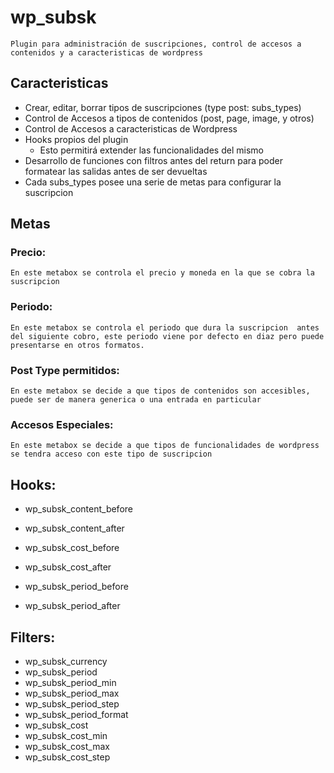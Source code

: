 # wp_subsk

    Plugin para administración de suscripciones, control de accesos a contenidos y a caracteristicas de wordpress

## Caracteristicas

- Crear, editar, borrar tipos de suscripciones (type post: subs_types)
- Control de Accesos a tipos de contenidos (post, page, image, y otros)
- Control de Accesos a caracteristicas de Wordpress
- Hooks propios del plugin
  - Esto permitirá extender las funcionalidades del mismo
- Desarrollo de funciones con filtros antes del return para poder formatear las salidas antes de ser devueltas
- Cada subs_types posee una serie de metas para configurar la suscripcion

## Metas

### Precio:

    En este metabox se controla el precio y moneda en la que se cobra la suscripcion

### Periodo:

    En este metabox se controla el periodo que dura la suscripcion  antes del siguiente cobro, este periodo viene por defecto en diaz pero puede presentarse en otros formatos.

### Post Type permitidos:

    En este metabox se decide a que tipos de contenidos son accesibles, puede ser de manera generica o una entrada en particular

### Accesos Especiales:

    En este metabox se decide a que tipos de funcionalidades de wordpress se tendra acceso con este tipo de suscripcion

## Hooks:

- wp_subsk_content_before

- wp_subsk_content_after
- wp_subsk_cost_before
- wp_subsk_cost_after
- wp_subsk_period_before
- wp_subsk_period_after

## Filters:

- wp_subsk_currency
- wp_subsk_period
- wp_subsk_period_min
- wp_subsk_period_max
- wp_subsk_period_step
- wp_subsk_period_format
- wp_subsk_cost
- wp_subsk_cost_min
- wp_subsk_cost_max
- wp_subsk_cost_step
